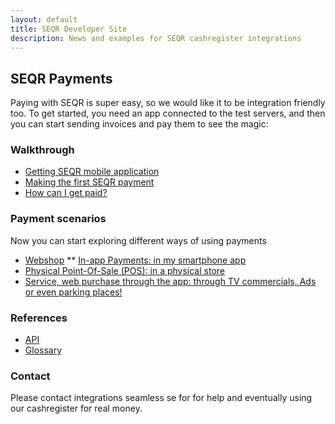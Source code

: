 ```yaml
---
layout: default
title: SEQR Developer Site
description: News and examples for SEQR cashregister integrations
---
```


## SEQR Payments

Paying with SEQR is super easy, so we would like it to be integration friendly too.
To get started, you need an app connected to the test servers, and then you can
start sending invoices and pay them to see the magic:

### Walkthrough
 
* [Getting SEQR mobile application](app)
* [Making the first SEQR payment](merchant/payment) 
* [How can I get paid?](merchant)

### Payment scenarios

Now you can start exploring different ways of using payments 

* [Webshop](/merchant/webshop)
** [In-app Payments: in my smartphone app](/merchant/inapp)
* [Physical Point-Of-Sale (POS): in a physical store](/merchant/pos)
* [Service, web purchase through the app: through TV commercials, Ads or even parking places!](/merchant/externalservices)

### References 

* [API](merchant/reference/api)
* [Glossary](/merchant/reference/glossary)

### Contact

Please contact integrations <at> seamless <dot> se for for help and 
eventually using our cashregister for real money. 



